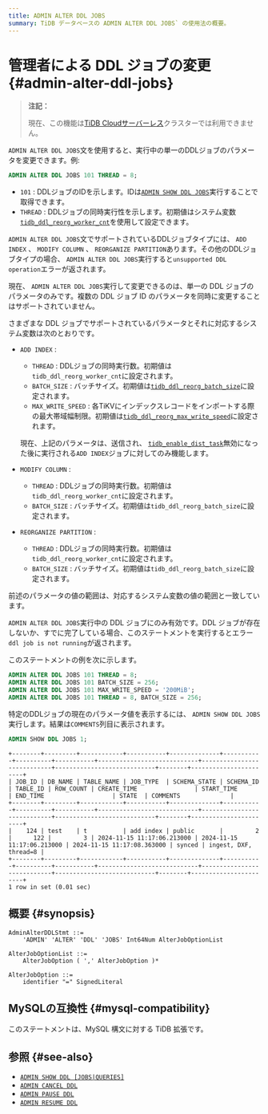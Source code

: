 ```yaml
---
title: ADMIN ALTER DDL JOBS
summary: TiDB データベースの ADMIN ALTER DDL JOBS` の使用法の概要。
---
```


# 管理者による DDL ジョブの変更 {#admin-alter-ddl-jobs}

> **注記：**
>
> 現在、この機能は[TiDB Cloudサーバーレス](https://docs.pingcap.com/tidbcloud/select-cluster-tier#tidb-cloud-serverless)クラスターでは利用できません。

`ADMIN ALTER DDL JOBS`文を使用すると、実行中の単一のDDLジョブのパラメータを変更できます。例:

```sql
ADMIN ALTER DDL JOBS 101 THREAD = 8;
```

-   `101` : DDLジョブのIDを示します。IDは[`ADMIN SHOW DDL JOBS`](/sql-statements/sql-statement-admin-show-ddl.md)実行することで取得できます。
-   `THREAD` : DDLジョブの同時実行性を示します。初期値はシステム変数[`tidb_ddl_reorg_worker_cnt`](/system-variables.md#tidb_ddl_reorg_worker_cnt)を使用して設定できます。

`ADMIN ALTER DDL JOBS`文でサポートされているDDLジョブタイプには、 `ADD INDEX` 、 `MODIFY COLUMN` 、 `REORGANIZE PARTITION`あります。その他のDDLジョブタイプの場合、 `ADMIN ALTER DDL JOBS`実行すると`unsupported DDL operation`エラーが返されます。

現在、 `ADMIN ALTER DDL JOBS`実行して変更できるのは、単一の DDL ジョブのパラメータのみです。複数の DDL ジョブ ID のパラメータを同時に変更することはサポートされていません。

さまざまな DDL ジョブでサポートされているパラメータとそれに対応するシステム変数は次のとおりです。

-   `ADD INDEX` :

    -   `THREAD` : DDLジョブの同時実行数。初期値は`tidb_ddl_reorg_worker_cnt`に設定されます。
    -   `BATCH_SIZE` : バッチサイズ。初期値は[`tidb_ddl_reorg_batch_size`](/system-variables.md#tidb_ddl_reorg_batch_size)に設定されます。
    -   `MAX_WRITE_SPEED` : 各TiKVにインデックスレコードをインポートする際の最大帯域幅制限。初期値は[`tidb_ddl_reorg_max_write_speed`](/system-variables.md#tidb_ddl_reorg_max_write_speed-new-in-v6512-v755-and-v850)に設定されます。

    現在、上記のパラメータは、送信され、 [`tidb_enable_dist_task`](/system-variables.md#tidb_enable_dist_task-new-in-v710)無効になった後に実行される`ADD INDEX`ジョブに対してのみ機能します。

-   `MODIFY COLUMN` :
    -   `THREAD` : DDLジョブの同時実行数。初期値は`tidb_ddl_reorg_worker_cnt`に設定されます。
    -   `BATCH_SIZE` : バッチサイズ。初期値は`tidb_ddl_reorg_batch_size`に設定されます。

-   `REORGANIZE PARTITION` :
    -   `THREAD` : DDLジョブの同時実行数。初期値は`tidb_ddl_reorg_worker_cnt`に設定されます。
    -   `BATCH_SIZE` : バッチサイズ。初期値は`tidb_ddl_reorg_batch_size`に設定されます。

前述のパラメータの値の範囲は、対応するシステム変数の値の範囲と一致しています。

`ADMIN ALTER DDL JOBS`実行中の DDL ジョブにのみ有効です。DDL ジョブが存在しないか、すでに完了している場合、このステートメントを実行するとエラー`ddl job is not running`が返されます。

このステートメントの例を次に示します。

```sql
ADMIN ALTER DDL JOBS 101 THREAD = 8;
ADMIN ALTER DDL JOBS 101 BATCH_SIZE = 256;
ADMIN ALTER DDL JOBS 101 MAX_WRITE_SPEED = '200MiB';
ADMIN ALTER DDL JOBS 101 THREAD = 8, BATCH_SIZE = 256;
```

特定のDDLジョブの現在のパラメータ値を表示するには、 `ADMIN SHOW DDL JOBS`実行します。結果は`COMMENTS`列目に表示されます。

```sql
ADMIN SHOW DDL JOBS 1;
```

    +--------+---------+------------+-----------+--------------+-----------+----------+-----------+----------------------------+----------------------------+----------------------------+--------+-----------------------+
    | JOB_ID | DB_NAME | TABLE_NAME | JOB_TYPE  | SCHEMA_STATE | SCHEMA_ID | TABLE_ID | ROW_COUNT | CREATE_TIME                | START_TIME                 | END_TIME                   | STATE  | COMMENTS              |
    +--------+---------+------------+-----------+--------------+-----------+----------+-----------+----------------------------+----------------------------+----------------------------+--------+-----------------------+
    |    124 | test    | t          | add index | public       |         2 |      122 |         3 | 2024-11-15 11:17:06.213000 | 2024-11-15 11:17:06.213000 | 2024-11-15 11:17:08.363000 | synced | ingest, DXF, thread=8 |
    +--------+---------+------------+-----------+--------------+-----------+----------+-----------+----------------------------+----------------------------+----------------------------+--------+-----------------------+
    1 row in set (0.01 sec)

## 概要 {#synopsis}

```ebnf+diagram
AdminAlterDDLStmt ::=
    'ADMIN' 'ALTER' 'DDL' 'JOBS' Int64Num AlterJobOptionList

AlterJobOptionList ::=
    AlterJobOption ( ',' AlterJobOption )*

AlterJobOption ::=
    identifier "=" SignedLiteral
```

## MySQLの互換性 {#mysql-compatibility}

このステートメントは、MySQL 構文に対する TiDB 拡張です。

## 参照 {#see-also}

-   [`ADMIN SHOW DDL [JOBS|QUERIES]`](/sql-statements/sql-statement-admin-show-ddl.md)
-   [`ADMIN CANCEL DDL`](/sql-statements/sql-statement-admin-cancel-ddl.md)
-   [`ADMIN PAUSE DDL`](/sql-statements/sql-statement-admin-pause-ddl.md)
-   [`ADMIN RESUME DDL`](/sql-statements/sql-statement-admin-resume-ddl.md)
